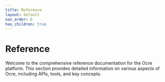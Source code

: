 ```yaml
---
title: Reference
layout: default
nav_order: 6 
has_children: true
---
```


# Reference 

Welcome to the comprehensive reference documentation for the Ocre platform. This section provides detailed information on various aspects of Ocre, including APIs, tools, and key concepts.